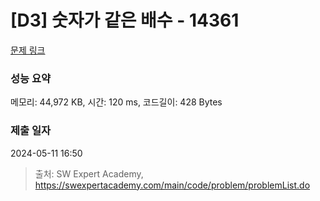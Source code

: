 # [D3] 숫자가 같은 배수 - 14361 

[문제 링크](https://swexpertacademy.com/main/code/problem/problemDetail.do?contestProbId=AYCnY9Kqu6YDFARx) 

### 성능 요약

메모리: 44,972 KB, 시간: 120 ms, 코드길이: 428 Bytes

### 제출 일자

2024-05-11 16:50



> 출처: SW Expert Academy, https://swexpertacademy.com/main/code/problem/problemList.do
